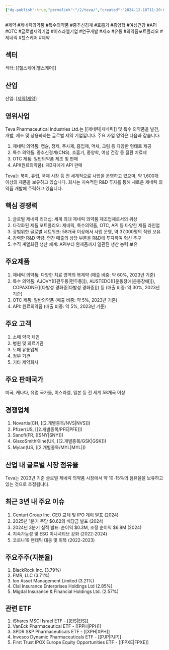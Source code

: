 ```yaml
---
{"dg-publish":true,"permalink":"/2/teva/","created":"2024-12-18T11:20:09.762+09:00","updated":"2025-06-03T20:06:01.579+09:00"}
---
```


#제약 #제네릭의약품 #특수의약품 #중추신경계 #호흡기 #종양학 #여성건강 #API #OTC #글로벌제약기업 #이스라엘기업 #연구개발 #제조 #유통 #의약품포트폴리오 #제네릭 #헬스케어 #제약

## 섹터

섹터: [[헬스케어\|헬스케어]]

## 산업

산업: [[제약\|제약]](Pharmaceuticals)

## 영위사업

Teva Pharmaceutical Industries Ltd.는 [[제네릭\|제네릭]] 및 특수 의약품을 발견, 개발, 제조 및 상용화하는 글로벌 제약 기업입니다. 주요 사업 영역은 다음과 같습니다:

1. 제네릭 의약품: 캡슐, 정제, 주사제, 흡입제, 액체, 크림 등 다양한 형태로 제공
2. 특수 의약품: 중추신경계(CNS), 호흡기, 종양학, 여성 건강 등 질환 치료제
3. OTC 제품: 일반의약품 제조 및 판매
4. API(원료의약품): 제3자에게 API 판매

Teva는 북미, 유럽, 국제 시장 등 전 세계적으로 사업을 운영하고 있으며, 약 1,600개 이상의 제품을 보유하고 있습니다. 회사는 지속적인 R&D 투자를 통해 새로운 제네릭 의약품 개발에 주력하고 있습니다.

## 핵심 경쟁력

1. 글로벌 제네릭 리더십: 세계 최대 제네릭 의약품 제조업체로서의 위상
2. 다각화된 제품 포트폴리오: 제네릭, 특수의약품, OTC, API 등 다양한 제품 라인업
3. 광범위한 글로벌 네트워크: 58개국 이상에서 사업 운영, 약 37,000명의 직원 보유
4. 강력한 R&D 역량: 연간 매출의 상당 부분을 R&D에 투자하여 혁신 추구
5. 수직 계열화된 생산 체계: API부터 완제품까지 일관된 생산 능력 보유

## 주요제품

1. 제네릭 의약품: 다양한 치료 영역의 복제약 (매출 비중: 약 60%, 2023년 기준)
2. 특수 의약품: AJOVY([[편두통\|편두통]]), AUSTEDO([[운동장애\|운동장애]]), COPAXONE([[다발성 경화증\|다발성 경화증]]) 등 (매출 비중: 약 30%, 2023년 기준)
3. OTC 제품: 일반의약품 (매출 비중: 약 5%, 2023년 기준)
4. API: 원료의약품 (매출 비중: 약 5%, 2023년 기준)

## 주요 고객

1. 소매 약국 체인
2. 병원 및 의료기관
3. 도매 유통업체
4. 정부 기관
5. 기타 제약회사

## 주요 판매국가

미국, 캐나다, 유럽 국가들, 이스라엘, 일본 등 전 세계 58개국 이상

## 경쟁업체

1. Novartis(CH, [[2.개별종목/NVS\|NVS]])
2. Pfizer(US, [[2.개별종목/PFE\|PFE]])
3. Sanofi(FR, [[SNY\|SNY]])
4. GlaxoSmithKline(UK, [[2.개별종목/GSK\|GSK]])
5. Mylan(US, [[2.개별종목/MYL\|MYL]])

## 산업 내 글로벌 시장 점유율

Teva는 2023년 기준 글로벌 제네릭 의약품 시장에서 약 10-15%의 점유율을 보유하고 있는 것으로 추정됩니다.

## 최근 3년 내 주요 이슈

1. Centuri Group Inc. CEO 교체 및 IPO 계획 발표 (2024)
2. 2025년 1분기 주당 $0.62의 배당금 발표 (2024)
3. 2024년 3분기 실적 발표: 순이익 $0.3M, 조정 순이익 $6.8M (2024)
4. 지속가능성 및 ESG 이니셔티브 강화 (2022-2024)
5. 코로나19 팬데믹 대응 및 회복 (2022-2023)

## 주요주주(지분율)

1. BlackRock Inc. (3.79%)
2. FMR, LLC (3.71%)
3. Ion Asset Management Limited (3.21%)
4. Clal Insurance Enterprises Holdings Ltd (2.85%)
5. Migdal Insurance & Financial Holdings Ltd. (2.57%)

## 관련 ETF

1. iShares MSCI Israel ETF - [[EIS\|EIS]]
2. VanEck Pharmaceutical ETF - [[PPH\|PPH]]
3. SPDR S&P Pharmaceuticals ETF - [[XPH\|XPH]]
4. Invesco Dynamic Pharmaceuticals ETF - [[PJP\|PJP]]
5. First Trust IPOX Europe Equity Opportunities ETF - [[FPXE\|FPXE]]